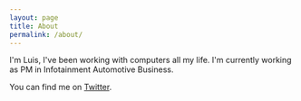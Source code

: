 ```yaml
---
layout: page
title: About
permalink: /about/
---
```


I'm Luis, I've been working with computers all my life. I'm currently working as PM in Infotainment Automotive Business.

You can find me on [Twitter](https://www.twitter.com/lmedinas).


